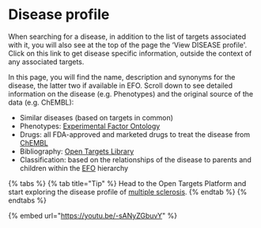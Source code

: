 # Disease profile

When searching for a disease, in addition to the list of targets associated with it, you will also see at the top of the page the ‘View DISEASE profile'. Click on this link to get disease specific information, outside the context of any associated targets.

In this page, you will find the name, description and synonyms for the disease, the latter two if available in EFO. Scroll down to see detailed information on the disease \(e.g. Phenotypes\) and the original source of the data \(e.g. ChEMBL\):

* Similar diseases \(based on targets in common\)
* Phenotypes: [Experimental Factor Ontology](http://www.ebi.ac.uk/efo/)
* Drugs: all FDA-approved and marketed drugs to treat the disease from [ChEMBL](https://www.ebi.ac.uk/chembl/)
* Bibliography: [Open Targets Library](https://github.com/opentargets/docs.targetvalidation.org/tree/593d0069107d9cccb589f9343403b18425a9e30f/library.opentargets.io)
* Classification: based on the relationships of the disease to parents and children within the [EFO](https://www.ebi.ac.uk/efo/) hierarchy

{% tabs %}
{% tab title="Tip" %}
Head to the Open Targets Platform and start exploring the disease profile of [multiple sclerosis](http://www.targetvalidation.org/disease/EFO_0003885).
{% endtab %}
{% endtabs %}

{% embed url="https://youtu.be/-sANyZGbuvY" %}


